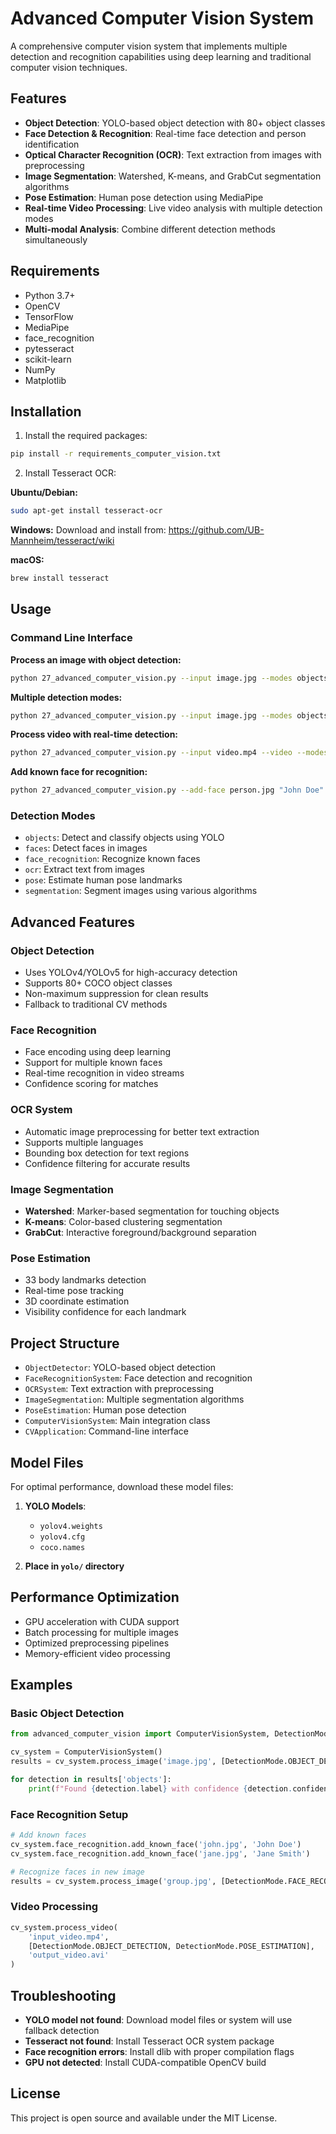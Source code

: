 # Advanced Computer Vision System

A comprehensive computer vision system that implements multiple detection and recognition capabilities using deep learning and traditional computer vision techniques.

## Features

- **Object Detection**: YOLO-based object detection with 80+ object classes
- **Face Detection & Recognition**: Real-time face detection and person identification
- **Optical Character Recognition (OCR)**: Text extraction from images with preprocessing
- **Image Segmentation**: Watershed, K-means, and GrabCut segmentation algorithms
- **Pose Estimation**: Human pose detection using MediaPipe
- **Real-time Video Processing**: Live video analysis with multiple detection modes
- **Multi-modal Analysis**: Combine different detection methods simultaneously

## Requirements

- Python 3.7+
- OpenCV
- TensorFlow
- MediaPipe
- face_recognition
- pytesseract
- scikit-learn
- NumPy
- Matplotlib

## Installation

1. Install the required packages:

```bash
pip install -r requirements_computer_vision.txt
```

2. Install Tesseract OCR:

**Ubuntu/Debian:**
```bash
sudo apt-get install tesseract-ocr
```

**Windows:**
Download and install from: https://github.com/UB-Mannheim/tesseract/wiki

**macOS:**
```bash
brew install tesseract
```

## Usage

### Command Line Interface

**Process an image with object detection:**
```bash
python 27_advanced_computer_vision.py --input image.jpg --modes objects
```

**Multiple detection modes:**
```bash
python 27_advanced_computer_vision.py --input image.jpg --modes objects faces ocr pose
```

**Process video with real-time detection:**
```bash
python 27_advanced_computer_vision.py --input video.mp4 --video --modes faces pose --output processed_video.avi
```

**Add known face for recognition:**
```bash
python 27_advanced_computer_vision.py --add-face person.jpg "John Doe" --input group_photo.jpg --modes face_recognition
```

### Detection Modes

- `objects`: Detect and classify objects using YOLO
- `faces`: Detect faces in images
- `face_recognition`: Recognize known faces
- `ocr`: Extract text from images
- `pose`: Estimate human pose landmarks
- `segmentation`: Segment images using various algorithms

## Advanced Features

### Object Detection
- Uses YOLOv4/YOLOv5 for high-accuracy detection
- Supports 80+ COCO object classes
- Non-maximum suppression for clean results
- Fallback to traditional CV methods

### Face Recognition
- Face encoding using deep learning
- Support for multiple known faces
- Real-time recognition in video streams
- Confidence scoring for matches

### OCR System
- Automatic image preprocessing for better text extraction
- Supports multiple languages
- Bounding box detection for text regions
- Confidence filtering for accurate results

### Image Segmentation
- **Watershed**: Marker-based segmentation for touching objects
- **K-means**: Color-based clustering segmentation
- **GrabCut**: Interactive foreground/background separation

### Pose Estimation
- 33 body landmarks detection
- Real-time pose tracking
- 3D coordinate estimation
- Visibility confidence for each landmark

## Project Structure

- `ObjectDetector`: YOLO-based object detection
- `FaceRecognitionSystem`: Face detection and recognition
- `OCRSystem`: Text extraction with preprocessing
- `ImageSegmentation`: Multiple segmentation algorithms
- `PoseEstimation`: Human pose detection
- `ComputerVisionSystem`: Main integration class
- `CVApplication`: Command-line interface

## Model Files

For optimal performance, download these model files:

1. **YOLO Models**:
   - `yolov4.weights`
   - `yolov4.cfg`
   - `coco.names`

2. **Place in `yolo/` directory**

## Performance Optimization

- GPU acceleration with CUDA support
- Batch processing for multiple images
- Optimized preprocessing pipelines
- Memory-efficient video processing

## Examples

### Basic Object Detection
```python
from advanced_computer_vision import ComputerVisionSystem, DetectionMode

cv_system = ComputerVisionSystem()
results = cv_system.process_image('image.jpg', [DetectionMode.OBJECT_DETECTION])

for detection in results['objects']:
    print(f"Found {detection.label} with confidence {detection.confidence:.2f}")
```

### Face Recognition Setup
```python
# Add known faces
cv_system.face_recognition.add_known_face('john.jpg', 'John Doe')
cv_system.face_recognition.add_known_face('jane.jpg', 'Jane Smith')

# Recognize faces in new image
results = cv_system.process_image('group.jpg', [DetectionMode.FACE_RECOGNITION])
```

### Video Processing
```python
cv_system.process_video(
    'input_video.mp4',
    [DetectionMode.OBJECT_DETECTION, DetectionMode.POSE_ESTIMATION],
    'output_video.avi'
)
```

## Troubleshooting

- **YOLO model not found**: Download model files or system will use fallback detection
- **Tesseract not found**: Install Tesseract OCR system package
- **Face recognition errors**: Install dlib with proper compilation flags
- **GPU not detected**: Install CUDA-compatible OpenCV build

## License

This project is open source and available under the MIT License. 